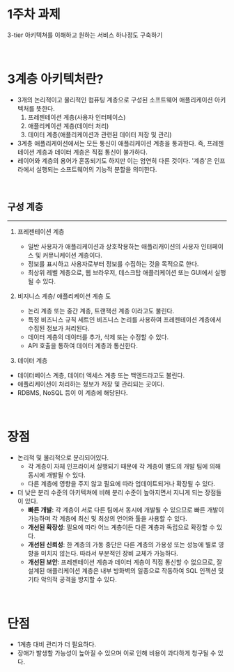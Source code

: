 # 1주차 과제

3-tier 아키텍쳐를 이해하고 원하는 서비스 하나정도 구축하기

<br>

# 3계층 아키텍처란?

- 3개의 논리적이고 물리적인 컴퓨팅 계층으로 구성된 소프트웨어 애플리케이션 아키텍처를 뜻한다.
  1. 프레젠테이션 계층(사용자 인터페이스)
  2. 애플리케이션 계층(데이터 처리)
  3. 데이터 계층(애플리케이션과 관련된 데이터 저장 및 관리)
- 3계층 애플리케이션에서는 모든 통신이 애플리케이션 계층을 통과한다. 즉, 프레젠테이션 계층과 데이터 계층은 직접 통신이 불가하다.
- 레이어와 계층의 용어가 혼동되기도 하지만 이는 엄연히 다른 것이다. '계층'은 인프라에서 실행되는 소프트웨어의 기능적 분할을 의미한다.

<br>

## 구성 계층

---

1. 프레젠테이션 계층

   - 일반 사용자가 애플리케이션과 상호작용하는 애플리캐이션의 사용자 인터페이스 및 커뮤니케이션 계층이다.
   - 정보를 표시하고 사용자로부터 정보를 수집하는 것을 목적으로 한다.
   - 최상위 레벨 계층으로, 웹 브라우저, 데스크탑 애플리케이션 또는 GUI에서 실행될 수 있다.

2. 비지니스 계층/ 애플리케이션 계층
   도

   - 논리 계층 또는 중간 계층, 트랜잭션 계층 이라고도 불린다.
   - 특정 비즈니스 규칙 세트인 비즈니스 논리를 사용하여 프레젠테이션 계층에서 수집된 정보가 처리된다.
   - 데이터 계층의 데이터를 추가, 삭제 또는 수정할 수 있다.
   - API 호출을 통하여 데이터 계층과 통신한다.

3. 데이터 계층

- 데이터베이스 계층, 데이터 엑세스 계층 또는 백엔드라고도 불린다.
- 애플리케이션이 처리하는 정보가 저장 및 관리되는 곳이다.
- RDBMS, NoSQL 등이 이 계층에 해당된다.

<br>

# 장점

- 논리적 및 물리적으로 분리되어있다.
  - 각 계층이 자체 인프라이서 실행되기 때문에 각 계층이 별도의 개발 팀에 의해 동시에 개발될 수 있다.
  - 다른 계층에 영향을 주지 않고 필요에 따라 업데이트되거나 확장될 수 있다.
- 더 낮은 분리 수준의 아키텍쳐에 비해 분리 수준이 높아지면서 지니게 되는 장점들이 있다.
  - **빠른 개발**: 각 계층이 서로 다른 팀에서 동시에 개발될 수 있으므로 빠른 개발이 가능하며 각 계층에 최신 및 최상의 언어와 툴을 사용할 수 있다.
  - **개선된 확장성**: 필요에 따라 어느 계층이든 다른 계층과 독립으로 확장할 수 있다.
  - **개선된 신뢰성**: 한 계층의 가동 중단은 다른 계층의 가용성 또는 성능에 별로 영향을 미치지 않는다. 따라서 부분적인 장비 교체가 가능하다.
  - **개선된 보안**: 프레젠테이션 계층과 데이터 계층이 직접 통신할 수 없으므로, 잘 설계된 애플리케이션 계층은 내부 방화벽의 일종으로 작동하여 SQL 인젝션 및 기타 악의적 공격을 방지할 수 있다.

<br>

# 단점

- 1계층 대비 관리가 더 필요하다.
- 장애가 발생할 가능성이 높아질 수 있으며 이로 인해 비용이 과다하게 청구될 수 있다.
